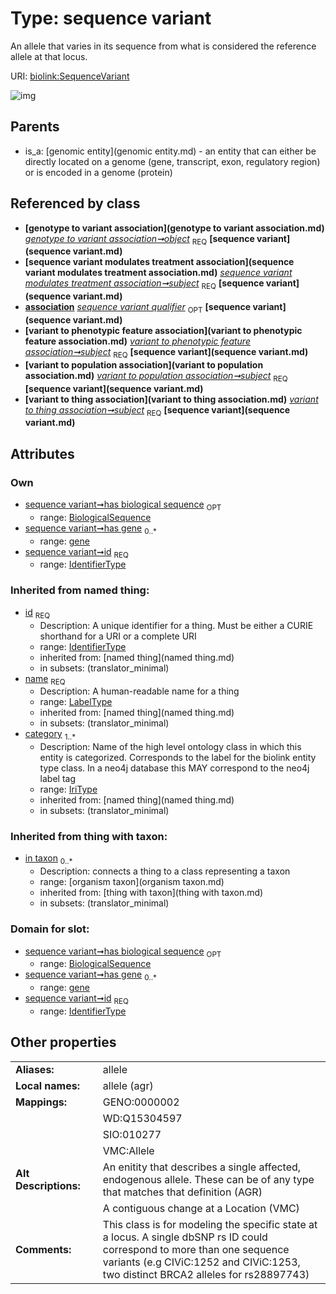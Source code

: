 
# Type: sequence variant


An allele that varies in its sequence from what is considered the reference allele at that locus.

URI: [biolink:SequenceVariant](https://w3id.org/biolink/vocab/SequenceVariant)


![img](http://yuml.me/diagram/nofunky;dir:TB/class/\[OrganismTaxon]<in%20taxon(i)%200..*-%20\[SequenceVariant|id:identifier_type;has_biological_sequence:biological_sequence%20%3F;name(i):label_type;category(i):iri_type%20%2B],%20\[Gene]<has%20gene%200..*-%20\[SequenceVariant],%20\[GenotypeToVariantAssociation]-%20object%201..1>\[SequenceVariant],%20\[SequenceVariantModulatesTreatmentAssociation]-%20subject%201..1>\[SequenceVariant],%20\[VariantToPhenotypicFeatureAssociation]-%20subject%201..1>\[SequenceVariant],%20\[VariantToPopulationAssociation]-%20subject%201..1>\[SequenceVariant],%20\[VariantToThingAssociation]-%20subject%201..1>\[SequenceVariant],%20\[GenomicEntity]^-\[SequenceVariant])

## Parents

 *  is_a: [genomic entity](genomic entity.md) - an entity that can either be directly located on a genome (gene, transcript, exon, regulatory region) or is encoded in a genome (protein)

## Referenced by class

 *  **[genotype to variant association](genotype to variant association.md)** *[genotype to variant association➞object](genotype_to_variant_association_object.md)*  <sub>REQ</sub>  **[sequence variant](sequence variant.md)**
 *  **[sequence variant modulates treatment association](sequence variant modulates treatment association.md)** *[sequence variant modulates treatment association➞subject](sequence_variant_modulates_treatment_association_subject.md)*  <sub>REQ</sub>  **[sequence variant](sequence variant.md)**
 *  **[association](association.md)** *[sequence variant qualifier](sequence_variant_qualifier.md)*  <sub>OPT</sub>  **[sequence variant](sequence variant.md)**
 *  **[variant to phenotypic feature association](variant to phenotypic feature association.md)** *[variant to phenotypic feature association➞subject](variant_to_phenotypic_feature_association_subject.md)*  <sub>REQ</sub>  **[sequence variant](sequence variant.md)**
 *  **[variant to population association](variant to population association.md)** *[variant to population association➞subject](variant_to_population_association_subject.md)*  <sub>REQ</sub>  **[sequence variant](sequence variant.md)**
 *  **[variant to thing association](variant to thing association.md)** *[variant to thing association➞subject](variant_to_thing_association_subject.md)*  <sub>REQ</sub>  **[sequence variant](sequence variant.md)**

## Attributes


### Own

 * [sequence variant➞has biological sequence](sequence_variant_has_biological_sequence.md)  <sub>OPT</sub>
    * range: [BiologicalSequence](type/BiologicalSequence.md)
 * [sequence variant➞has gene](sequence_variant_has_gene.md)  <sub>0..*</sub>
    * range: [gene](gene.md)
 * [sequence variant➞id](sequence_variant_id.md)  <sub>REQ</sub>
    * range: [IdentifierType](type/IdentifierType.md)

### Inherited from named thing:

 * [id](id.md)  <sub>REQ</sub>
    * Description: A unique identifier for a thing. Must be either a CURIE shorthand for a URI or a complete URI
    * range: [IdentifierType](type/IdentifierType.md)
    * inherited from: [named thing](named thing.md)
    * in subsets: (translator_minimal)
 * [name](name.md)  <sub>REQ</sub>
    * Description: A human-readable name for a thing
    * range: [LabelType](type/LabelType.md)
    * inherited from: [named thing](named thing.md)
    * in subsets: (translator_minimal)
 * [category](category.md)  <sub>1..*</sub>
    * Description: Name of the high level ontology class in which this entity is categorized. Corresponds to the label for the biolink entity type class. In a neo4j database this MAY correspond to the neo4j label tag
    * range: [IriType](type/IriType.md)
    * inherited from: [named thing](named thing.md)
    * in subsets: (translator_minimal)

### Inherited from thing with taxon:

 * [in taxon](in_taxon.md)  <sub>0..*</sub>
    * Description: connects a thing to a class representing a taxon
    * range: [organism taxon](organism taxon.md)
    * inherited from: [thing with taxon](thing with taxon.md)
    * in subsets: (translator_minimal)

### Domain for slot:

 * [sequence variant➞has biological sequence](sequence_variant_has_biological_sequence.md)  <sub>OPT</sub>
    * range: [BiologicalSequence](type/BiologicalSequence.md)
 * [sequence variant➞has gene](sequence_variant_has_gene.md)  <sub>0..*</sub>
    * range: [gene](gene.md)
 * [sequence variant➞id](sequence_variant_id.md)  <sub>REQ</sub>
    * range: [IdentifierType](type/IdentifierType.md)

## Other properties

|  |  |  |
| --- | --- | --- |
| **Aliases:** | | allele |
| **Local names:** | | allele (agr) |
| **Mappings:** | | GENO:0000002 |
|  | | WD:Q15304597 |
|  | | SIO:010277 |
|  | | VMC:Allele |
| **Alt Descriptions:** | | An enitity that describes a single affected, endogenous allele.  These can be of any type that matches that definition (AGR) |
|  | | A contiguous change at a Location (VMC) |
| **Comments:** | | This class is for modeling the specific state at a locus. A single dbSNP rs ID could correspond to more than one sequence variants (e.g CIViC:1252 and CIViC:1253, two distinct BRCA2 alleles for rs28897743) |

